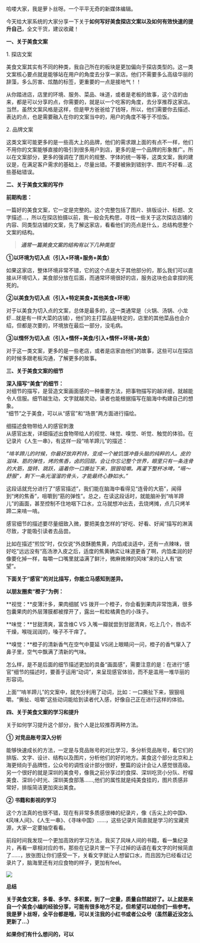 哈喽大家，我是萝卜丝呀。一个平平无奇的新媒体编辑。

今天给大家系统的大家分享一下关于**如何写好美食探店文案以及如何有效快速的提升自己**，全文干货，建议收藏！


**一、关于美食文案**

1\. 探店文案

美食文案其实有不同的种类，我自己所在的板块是更加偏向于探店类型的。这一类文案核心要点就是能够站在用户的角度去分享一家店。他们不需要多么高级华丽的辞藻，多么厉害、炫酷的标签，更重要的一点是接地气！！

从你踏进店，店里的环境、服务、菜品、味道，或者是老板的故事，这个店的由来，都是可以分享的点，你需要的，就是以一个吃客的角度，去分享推荐这家店。当然，虽然文案风格是这样，但是甲方爸爸给了钱呀，所以，他们需要你去描述、表达的点，也是需要融入在你的文案当中的，用户的角度不等于不恰饭。

2\. 品牌文案

这类文案可能更多的是一些高大上的品牌，他们的需求跟上面的有点不一样，他们不用你的文案能够直接的吸引到很多用户到店，更多的是一个品牌的形象推广。所以在文案部分，更多的强调在了图片的规整、字体的统一等等，这类文案，我的建议是，在满足客户需求的基础上，尽量出错。不要被揪到错别字、图片不好看...这些基础错误。

**二、关于美食文案的写作**

**前期构思：**

一篇好的美食文案，它一定是完整的。这个完整包括了图片、排版设计、标题、文字描述...，所以在探店拍摄以前，我一般会先构思，寻找一些关于这次探店店铺的内容、同类型店铺的文案，先了解这家店，看看他们的亮点是什么，总结构思整个文案的结构。

> _**通常一篇美食文案的结构有以下几种类型**_

**①以环境为切入点（引入+环境+服务+美食）**

如果这家店，整体环境非常不错，它的这个点是大于其他部分的，那么我们可以直接从环境切入，美食部分放在后面，而通常环境很好的店，服务这块也会拿捏的死死的。

**②以美食为切入点（引入+特定美食+其他美食+环境）**

对于以美食为切入点的文案，总体是最多的，这一类通常是（火锅、汤锅、小龙虾...就是有一样大菜的店铺），他们的主打菜品是特定的，店里的其他菜品也会介绍，但都是次要的，环境放在最后一部分，没毛病。

**③以情怀为切入点（引入+情怀+美食/引入+情怀+环境+美食）**

对于这一类文案，更多的是一些老店，或者是店家由他们的故事，这些可以在探店的时候多跟老板沟通，了解更多的故事。

**三、关于美食文案的细节**

**深入描写“美食”的细节：**  
对细节的描写，是营造文案画面感的一种重要方法，把事物描写的越详细，就越能令人信服。细节越生动，文字就越灵动，读者也能根据描写在脑海中构建自己的想象。  
“细节”之于美食，可以从“感官”和“场景”两方面进行描绘。  

细描述食物带给人的感官刺激  
从感官出发，详细描述出食物带给人的视觉、味觉、嗅觉、听觉、触觉的体验。在记录片《人生一串》，有这样一段“啃羊蹄儿”的描述：  

_“啃羊蹄儿的时候，你最好放弃矜持，变成一个被饥饿冲昏头脑的纯粹的人。皮的滋味、筋的弹性，烤的焦香，卤的回甜。会让你忘记整个世界，眼里只有一条连骨的大筋，旋转、跳跃，逼着你一口撕扯下来，狠狠咀嚼。再灌下整杯冰啤，“嗝～舒服”，剩下一条光溜溜的骨头，才能最终心静如水。”_

这段话就充分进行了“感官描述”，我们能在脑海中看得见“连骨的大筋”，闻得到“烤的焦香”，咀嚼到“筋的弹性”。总之，在读这段话时，就能脑补到“啃羊蹄儿”的画面，甚至控制不住地咽下口水，立马就想冲出去，去烧烤摊，点几只烤羊蹄二来啃一啃。  
  
感官细节的描述要尽量细致入微，要把美食怎样的“好吃、好看、好闻”描写的淋漓尽致，才能吸引读者去品尝。

  
比如在描述“煎饺”时，仅仅说“外皮酥脆焦黄，内馅咸淡适中，还有一点辣味，很好吃”远远没有“高汤渗入皮之后，适度的焦黄确实让味道更香了啊，内馅柔润的好像要化掉一样，每嚼一口嘴里就溢满了鲜汁，微麻微辣的风味”来的让人有“欲望”。

  
**下面关于“感官”的对比描写，你能立马感知到差异。**

  
**以朋友圈卖“橙子”为例：**

  
**视觉：**皮薄汁多，果肉细腻 VS 拨开一个橙子，你会看到果肉非常饱满，很多包囊果肉的外层薄膜都被撑开了，露出一粒粒橘黄色的小珠子。

  
**味觉：**甘甜清爽，富含维C VS 入嘴一瓣就尝到甘甜清爽，吃上几个，唇齿不干燥，喉咙润润的，嗓子不干痒了。

  
**嗅觉：**橙子的清新香气在空气中蔓延 VS闭上眼睛问一问，橙子的香气窜入了鼻子里，空气中飘满了清新的气味。

怎么样，是不是后面的细节描述更加的具备“画面感”，需要注意的是：在进行“感官”细节的描述时，要善于运用“动词”，来呈现感官体验，而不是滥用一堆华丽的形容词。

  
上面““啃羊蹄儿”的文案中，就充分利用了动词，比如：一口撕扯下来，狠狠咀嚼。“撕扯、咀嚼”这些动词能给到读者代入感，好像自己正在进行这样的体验。

**四、关于美食文案的学习和提升**

关于如何学习提升这个部分，我个人是比较推荐两种方法。

**①** **对竞品账号深入分析**

能够快速成长的方法，一定是与竞品账号的对比学习，多分析竞品账号，看它们的排版、文字、设计、结构以及图片，分析他们的好的地方。美食这个部分北京和上海更倾向于品牌性，公众号的调性设计部分很好，整篇的设计会让人感觉很高级。另一个很好的就是深圳的美食号，像我之前分享过的食探、深圳吃货小分队、柠檬美食、深圳小时光、深圳美食部落……,他们的属性就是纯美食挂的，图片质感非常好，排版简洁更加突出美食。

**② 书籍和影视的学习**

这个方法真的也很不错，现在有非常多质感很棒的纪录片，像《舌尖上的中国》、《风味人间》、《人生一串》、《寻味中国》……，这些记录片简直就是学习的宝藏资源，大家一定要抽空看看。

前段时间我发现一个更加高效的学习方法，我买了风味人间的书籍，看一集纪录片，再看一章相对应的书，那些在记录片里一下子过掉的话语在看文字的时候简直了……，放张图让你们感受一下，关看文字就让人想留口水，而且因为已经看过记录片了，脑海里还有对应食物的样子，更加有feel。

![](https://pic4.zhimg.com/v2-6088144a5a8993e55e23a480819e4063_b.jpg)

  

**总结**

**关于美食文案，多看、多学、多积累，到了一定量，质量自然就好了。以上就是来自一个美食小编的经验分享，可能有很多地方不足，但希望可以给你们一些参考。我是萝卜丝呀，全平台都是哦，可以关注我的小红书或者公众号（虽然最近没怎么更新了…）**

**如果你们有什么想问的，可以**